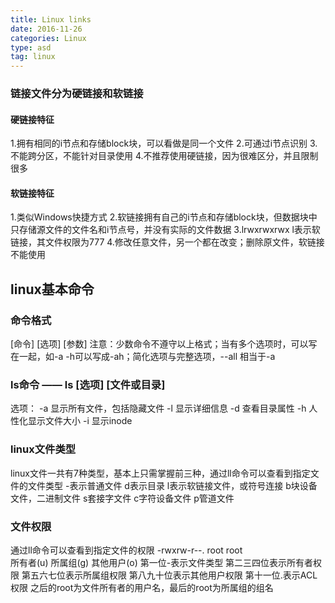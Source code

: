 ```yaml
---
title: Linux links
date: 2016-11-26 
categories: Linux
type: asd
tag: linux 
---
```


### 链接文件分为硬链接和软链接

#### 硬链接特征
1.拥有相同的i节点和存储block块，可以看做是同一个文件
2.可通过i节点识别
3.不能跨分区，不能针对目录使用
4.不推荐使用硬链接，因为很难区分，并且限制很多
<!--more-->

#### 软链接特征
1.类似Windows快捷方式
2.软链接拥有自己的i节点和存储block块，但数据块中只存储源文件的文件名和i节点号，并没有实际的文件数据
3.lrwxrwxrwx l表示软链接，其文件权限为777
4.修改任意文件，另一个都在改变；删除原文件，软链接不能使用

## linux基本命令

### 命令格式
[命令] [选项] [参数]
注意：少数命令不遵守以上格式；当有多个选项时，可以写在一起，如-a -h可以写成-ah；简化选项与完整选项，--all 相当于-a


### ls命令 —— ls [选项] [文件或目录]
选项：
-a 显示所有文件，包括隐藏文件
-l 显示详细信息
-d 查看目录属性
-h 人性化显示文件大小
-i 显示inode

### linux文件类型
linux文件一共有7种类型，基本上只需掌握前三种，通过ll命令可以查看到指定文件的文件类型
-表示普通文件
d表示目录
l表示软链接文件，或符号连接
b块设备文件，二进制文件
s套接字文件
c字符设备文件
p管道文件

### 文件权限
通过ll命令可以查看到指定文件的权限
-rwxrw-r--. root root	
所有者(u) 所属组(g) 其他用户(o)
第一位-表示文件类型
第二三四位表示所有者权限
第五六七位表示所属组权限
第八九十位表示其他用户权限
第十一位.表示ACL权限
之后的root为文件所有者的用户名，最后的root为所属组的组名

